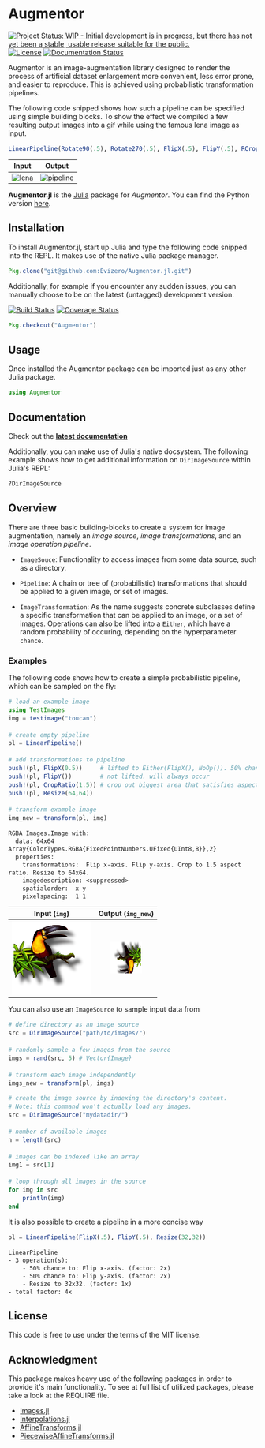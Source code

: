 # Augmentor

[![Project Status: WIP - Initial development is in progress, but there has not yet been a stable, usable release suitable for the public.](http://www.repostatus.org/badges/latest/wip.svg)](http://www.repostatus.org/#wip)
[![License](http://img.shields.io/badge/license-MIT-brightgreen.svg?style=flat)](LICENSE.md)
[![Documentation Status](https://readthedocs.org/projects/augmentorjl/badge/?version=latest)](http://augmentorjl.readthedocs.io/en/latest/?badge=latest)

Augmentor is an image-augmentation library designed to render the
process of artificial dataset enlargement more convenient, less
error prone, and easier to reproduce.
This is achieved using probabilistic transformation pipelines.

The following code snipped shows how such a pipeline can be
specified using simple building blocks. To show the effect we
compiled a few resulting output images into a gif while using
the famous lena image as input.

```julia
LinearPipeline(Rotate90(.5), Rotate270(.5), FlipX(.5), FlipY(.5), RCropSize(128, 128), Resize(64, 64))
```

Input                               | Output
:----------------------------------:|:------------------------------:
![lena](https://cloud.githubusercontent.com/assets/10854026/16039252/03ce762e-3229-11e6-8670-a25cf9a149ca.png) | ![pipeline](https://cloud.githubusercontent.com/assets/10854026/16039237/f252481c-3228-11e6-84b0-c20f796270d9.gif)

**Augmentor.jl** is the [Julia](http://julialang.org) package
for *Augmentor*. You can find the Python version
[here](https://github.com/mdbloice/Augmentor).

## Installation

To install Augmentor.jl, start up Julia and type the following code
snipped into the REPL. It makes use of the native Julia package
manager.

```julia
Pkg.clone("git@github.com:Evizero/Augmentor.jl.git")
```

Additionally, for example if you encounter any sudden issues,
you can manually choose to be on the latest (untagged)
development version.

[![Build Status](https://travis-ci.org/Evizero/Augmentor.jl.svg?branch=master)](https://travis-ci.org/Evizero/Augmentor.jl)
[![Coverage Status](https://coveralls.io/repos/github/Evizero/Augmentor.jl/badge.svg?branch=master)](https://coveralls.io/github/Evizero/Augmentor.jl?branch=master)

```julia
Pkg.checkout("Augmentor")
```

## Usage

Once installed the Augmentor package can be imported just as any
other Julia package.

```julia
using Augmentor
```

## Documentation


Check out the **[latest documentation](http://augmentorjl.readthedocs.io/en/latest/index.html)**

Additionally, you can make use of Julia's native docsystem.
The following example shows how to get additional information
on `DirImageSource` within Julia's REPL:

```julia
?DirImageSource
```

## Overview

There are three basic building-blocks to create a system for image
augmentation, namely an *image source*, *image transformations*, and
an *image operation pipeline*.

- `ImageSouce`: Functionality to access images from some data source,
such as a directory.

- `Pipeline`: A chain or tree of (probabilistic) transformations that
should be applied to a given image, or set of images.

- `ImageTransformation`: As the name suggests concrete subclasses define
a specific transformation that can be applied to an image, or a set
of images. Operations can also be lifted into a `Either`,
which have a random probability of occuring, depending on the
hyperparameter `chance`.

### Examples

The following code shows how to create a simple probabilistic
pipeline, which can be sampled on the fly:

```julia
# load an example image
using TestImages
img = testimage("toucan")

# create empty pipeline
pl = LinearPipeline()

# add transformations to pipeline
push!(pl, FlipX(0.5))     # lifted to Either(FlipX(), NoOp()). 50% chance of occuring
push!(pl, FlipY())        # not lifted. will always occur
push!(pl, CropRatio(1.5)) # crop out biggest area that satisfies aspect ration
push!(pl, Resize(64,64))

# transform example image
img_new = transform(pl, img)
```

```
RGBA Images.Image with:
  data: 64x64 Array{ColorTypes.RGBA{FixedPointNumbers.UFixed{UInt8,8}},2}
  properties:
    transformations:  Flip x-axis. Flip y-axis. Crop to 1.5 aspect ratio. Resize to 64x64.
    imagedescription: <suppressed>
    spatialorder:  x y
    pixelspacing:  1 1
```

Input (`img`)                       | Output (`img_new`)
:----------------------------------:|:------------------------------:
![input](test/refimg/testimage.png) | ![output](test/refimg/LinearPipeline.png)

You can also use an `ImageSource` to sample input data from

```julia
# define directory as an image source
src = DirImageSource("path/to/images/")

# randomly sample a few images from the source
imgs = rand(src, 5) # Vector{Image}

# transform each image independently
imgs_new = transform(pl, imgs)
```

```julia
# create the image source by indexing the directory's content.
# Note: this command won't actually load any images.
src = DirImageSource("mydatadir/")

# number of available images
n = length(src)

# images can be indexed like an array
img1 = src[1]

# loop through all images in the source
for img in src
    println(img)
end
```

It is also possible to create a pipeline in a more concise way

```julia
pl = LinearPipeline(FlipX(.5), FlipY(.5), Resize(32,32))
```

```
LinearPipeline
- 3 operation(s):
    - 50% chance to: Flip x-axis. (factor: 2x)
    - 50% chance to: Flip y-axis. (factor: 2x)
    - Resize to 32x32. (factor: 1x)
- total factor: 4x
```

## License

This code is free to use under the terms of the MIT license.

## Acknowledgment

This package makes heavy use of the following packages in order
to provide it's main functionality.
To see at full list of utilized packages, please take a look at
the REQUIRE file.

- [Images.jl](https://github.com/timholy/Images.jl)
- [Interpolations.jl](https://github.com/tlycken/Interpolations.jl)
- [AffineTransforms.jl](https://github.com/timholy/AffineTransforms.jl)
- [PiecewiseAffineTransforms.jl](https://github.com/dfdx/PiecewiseAffineTransforms.jl)


